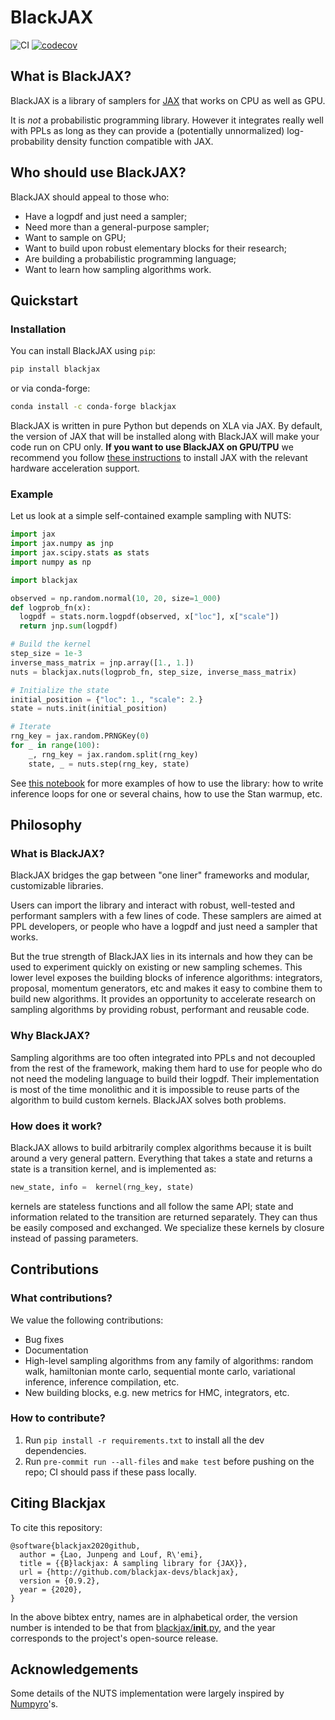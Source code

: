 # BlackJAX
![CI](https://github.com/blackjax-devs/blackjax/workflows/Run%20tests/badge.svg?branch=main)
[![codecov](https://codecov.io/gh/blackjax-devs/blackjax/branch/main/graph/badge.svg)](https://codecov.io/gh/blackjax-devs/blackjax)


## What is BlackJAX?

BlackJAX is a library of samplers for [JAX](https://github.com/google/jax) that
works on CPU as well as GPU.

It is *not* a probabilistic programming library. However it integrates really
well with PPLs as long as they can provide a (potentially unnormalized)
log-probability density function compatible with JAX.

## Who should use BlackJAX?

BlackJAX should appeal to those who:
- Have a logpdf and just need a sampler;
- Need more than a general-purpose sampler;
- Want to sample on GPU;
- Want to build upon robust elementary blocks for their research;
- Are building a probabilistic programming language;
- Want to learn how sampling algorithms work.

## Quickstart

### Installation

You can install BlackJAX using `pip`:

```bash
pip install blackjax
```

or via conda-forge:

```bash
conda install -c conda-forge blackjax
```

BlackJAX is written in pure Python but depends on XLA via JAX. By default, the
version of JAX that will be installed along with BlackJAX will make your code
run on CPU only. **If you want to use BlackJAX on GPU/TPU** we recommend you follow
[these instructions](https://github.com/google/jax#installation) to install JAX
with the relevant hardware acceleration support.

### Example

Let us look at a simple self-contained example sampling with NUTS:

```python
import jax
import jax.numpy as jnp
import jax.scipy.stats as stats
import numpy as np

import blackjax

observed = np.random.normal(10, 20, size=1_000)
def logprob_fn(x):
  logpdf = stats.norm.logpdf(observed, x["loc"], x["scale"])
  return jnp.sum(logpdf)

# Build the kernel
step_size = 1e-3
inverse_mass_matrix = jnp.array([1., 1.])
nuts = blackjax.nuts(logprob_fn, step_size, inverse_mass_matrix)

# Initialize the state
initial_position = {"loc": 1., "scale": 2.}
state = nuts.init(initial_position)

# Iterate
rng_key = jax.random.PRNGKey(0)
for _ in range(100):
    _, rng_key = jax.random.split(rng_key)
    state, _ = nuts.step(rng_key, state)
```

See [this
notebook](https://github.com/blackjax-devs/blackjax/blob/main/examples/Introduction.md) for more examples of how to use the library: how to write inference loops for one or several chains, how to use the Stan warmup, etc.

## Philosophy

### What is BlackJAX?

BlackJAX bridges the gap between "one liner" frameworks and modular, customizable
libraries.

Users can import the library and interact with robust, well-tested and performant
samplers with a few lines of code. These samplers are aimed at PPL developers,
or people who have a logpdf and just need a sampler that works.

But the true strength of BlackJAX lies in its internals and how they can be used
to experiment quickly on existing or new sampling schemes. This lower level
exposes the building blocks of inference algorithms: integrators, proposal,
momentum generators, etc and makes it easy to combine them to build new
algorithms. It provides an opportunity to accelerate research on sampling
algorithms by providing robust, performant and reusable code.

### Why BlackJAX?

Sampling algorithms are too often integrated into PPLs and not decoupled from
the rest of the framework, making them hard to use for people who do not need
the modeling language to build their logpdf. Their implementation is most of
the time monolithic and it is impossible to reuse parts of the algorithm to
build custom kernels. BlackJAX solves both problems.

### How does it work?

BlackJAX allows to build arbitrarily complex algorithms because it is built
around a very general pattern. Everything that takes a state and returns a state
is a transition kernel, and is implemented as:

```python
new_state, info =  kernel(rng_key, state)
```

kernels are stateless functions and all follow the same API; state and
information related to the transition are returned separately. They can thus be
easily composed and exchanged. We specialize these kernels by closure instead of
passing parameters.

## Contributions

### What contributions?

We value the following contributions:
- Bug fixes
- Documentation
- High-level sampling algorithms from any family of algorithms: random walk,
  hamiltonian monte carlo, sequential monte carlo, variational inference,
  inference compilation, etc.
- New building blocks, e.g. new metrics for HMC, integrators, etc.

### How to contribute?

1. Run `pip install -r requirements.txt` to install all the dev
   dependencies.
2. Run `pre-commit run --all-files` and `make test` before pushing on the repo; CI should pass if
   these pass locally.

## Citing Blackjax

To cite this repository:

```
@software{blackjax2020github,
  author = {Lao, Junpeng and Louf, R\'emi},
  title = {{B}lackjax: A sampling library for {JAX}},
  url = {http://github.com/blackjax-devs/blackjax},
  version = {0.9.2},
  year = {2020},
}
```
In the above bibtex entry, names are in alphabetical order, the version number
is intended to be that from [blackjax/__init__.py](https://github.com/blackjax-devs/blackjax/blob/main/blackjax/__init__.py), and the year corresponds to the project's open-source release.

## Acknowledgements

Some details of the NUTS implementation were largely inspired by
[Numpyro](https://github.com/pyro-ppl/numpyro)'s.
